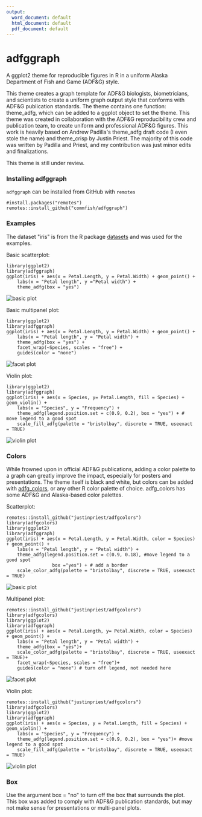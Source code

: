 ```yaml
---
output:
  word_document: default
  html_document: default
  pdf_document: default
---
```

# adfggraph

A ggplot2 theme for reproducible figures in R in a uniform Alaska Department of Fish and Game (ADF\&G) style.



This theme creates a graph template for ADF\&G biologists, biometricians, and scientists to create a uniform graph output style that conforms with ADF\&G publication standards. The theme contains one function: theme_adfg, which can be added to a ggplot object to set the theme. This theme was created in collaboration with the ADF\&G reproducibility crew and publication team, to create uniform and professional ADF\&G figures. This work is heavily based on Andrew Padilla's theme\_adfg draft code (I even stole the name) and theme\_crisp by Justin Priest. The majority of this code was written by Padilla and Priest, and my contribution was just minor edits and finalizations.

This theme is still under review.

### Installing adfggraph
`adfggraph` can be installed from GitHub with `remotes`

```
#install.packages("remotes")
remotes::install_github("commfish/adfggraph")
```

### Examples
The dataset "iris" is from the R package [datasets](https://www.rdocumentation.org/packages/datasets/versions/3.6.2) and was used for the examples.

Basic scatterplot:

```
library(ggplot2)
library(adfggraph)
ggplot(iris) + aes(x = Petal.Length, y = Petal.Width) + geom_point() +
    labs(x = "Petal length", y ="Petal width") + 
    theme_adfg(box = "yes")
```

![basic plot](/example_figures/base_plot.png)

Basic multipanel plot:

```
library(ggplot2)
library(adfggraph)
ggplot(iris) + aes(x = Petal.Length, y = Petal.Width) + geom_point() +
    labs(x = "Petal length", y = "Petal width") + 
    theme_adfg(box = "yes") + 
    facet_wrap(~Species, scales = "free") +
    guides(color = "none")
```

![facet plot](/example_figures/facet_plot_nocolor.png)

Violin plot:

```
library(ggplot2)
library(adfggraph)
ggplot(iris) + aes(x = Species, y= Petal.Length, fill = Species) + geom_violin() +
    labs(x = "Species", y = "Frequency") + 
    theme_adfg(legend.position.set = c(0.9, 0.2), box = "yes") + # move legend to a good spot
    scale_fill_adfg(palette = "bristolbay", discrete = TRUE, useexact = TRUE)
```

![violin plot](/example_figures/fill_plot_grey.png)



### Colors
While frowned upon in official ADF\&G publications, adding a color palette to a graph can greatly improve the impact, especially for posters and presentations. The theme itself is black and white, but colors can be added with [adfg_colors](https://github.com/justinpriest/adfgcolors), or any other R color palette of choice. adfg\_colors has some ADF\&G and Alaska-based color palettes.

Scatterplot:

```
remotes::install_github("justinpriest/adfgcolors")
library(adfgcolors)
library(ggplot2)
library(adfggraph)
ggplot(iris) + aes(x = Petal.Length, y = Petal.Width, color = Species) + geom_point() +
    labs(x = "Petal length", y = "Petal width") + 
    theme_adfg(legend.position.set = c(0.9, 0.18), #move legend to a good spot
                 box ="yes") + # add a border
    scale_color_adfg(palette = "bristolbay", discrete = TRUE, useexact = TRUE)
```

![basic plot](/example_figures/color_plot.png)

Multipanel plot:

```
remotes::install_github("justinpriest/adfgcolors")
library(adfgcolors)
library(ggplot2)
library(adfggraph)
ggplot(iris) + aes(x = Petal.Length, y= Petal.Width, color = Species) + geom_point() +
    labs(x = "Petal length", y = "Petal width") + 
    theme_adfg(box = "yes")+ 
    scale_color_adfg(palette = "bristolbay", discrete = TRUE, useexact = TRUE)+
    facet_wrap(~Species, scales = "free")+
    guides(color = "none") # turn off legend, not needed here
```

![facet plot](/example_figures/facet_plot.png)


Violin plot:

```
remotes::install_github("justinpriest/adfgcolors")
library(adfgcolors)
library(ggplot2)
library(adfggraph)
ggplot(iris) + aes(x = Species, y = Petal.Length, fill = Species) + geom_violin() +
    labs(x = "Species", y = "Frequency") + 
    theme_adfg(legend.position.set = c(0.9, 0.2), box = "yes")+ #move legend to a good spot
    scale_fill_adfg(palette = "bristolbay", discrete = TRUE, useexact = TRUE)
```

![violin plot](/example_figures/fill_plot.png)


### Box
Use the argument box = "no" to turn off the box that surrounds the plot. This box was added to comply with ADF&G publication standards, but may not make sense for presentations or multi-panel plots.


